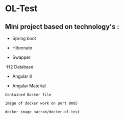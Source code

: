 # OL-Test
## Mini project based on technology's :

- Spring boot 

- Hibernate 

- Swapper 

-H2 Database 

- Angular 8 

- Angular Material 

``` mark
Contained Docker file

Image of docker work on port 8085

docker image natran/docker-ol-test
